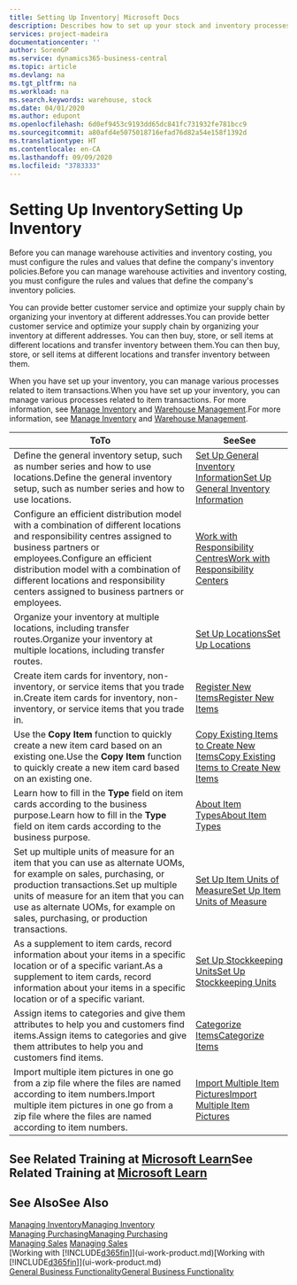 ```yaml
---
title: Setting Up Inventory| Microsoft Docs
description: Describes how to set up your stock and inventory processes, including transfer routes and locations, such as warehouses.
services: project-madeira
documentationcenter: ''
author: SorenGP
ms.service: dynamics365-business-central
ms.topic: article
ms.devlang: na
ms.tgt_pltfrm: na
ms.workload: na
ms.search.keywords: warehouse, stock
ms.date: 04/01/2020
ms.author: edupont
ms.openlocfilehash: 6d0ef9453c9193dd65dc841fc731932fe781bcc9
ms.sourcegitcommit: a80afd4e5075018716efad76d82a54e158f1392d
ms.translationtype: HT
ms.contentlocale: en-CA
ms.lasthandoff: 09/09/2020
ms.locfileid: "3783333"
---
```

# <a name="setting-up-inventory"></a><span data-ttu-id="36e0d-103">Setting Up Inventory</span><span class="sxs-lookup"><span data-stu-id="36e0d-103">Setting Up Inventory</span></span>
<span data-ttu-id="36e0d-104">Before you can manage warehouse activities and inventory costing, you must configure the rules and values that define the company's inventory policies.</span><span class="sxs-lookup"><span data-stu-id="36e0d-104">Before you can manage warehouse activities and inventory costing, you must configure the rules and values that define the company's inventory policies.</span></span>

<span data-ttu-id="36e0d-105">You can provide better customer service and optimize your supply chain by organizing your inventory at different addresses.</span><span class="sxs-lookup"><span data-stu-id="36e0d-105">You can provide better customer service and optimize your supply chain by organizing your inventory at different addresses.</span></span> <span data-ttu-id="36e0d-106">You can then buy, store, or sell items at different locations and transfer inventory between them.</span><span class="sxs-lookup"><span data-stu-id="36e0d-106">You can then buy, store, or sell items at different locations and transfer inventory between them.</span></span>

<span data-ttu-id="36e0d-107">When you have set up your inventory, you can manage various processes related to item transactions.</span><span class="sxs-lookup"><span data-stu-id="36e0d-107">When you have set up your inventory, you can manage various processes related to item transactions.</span></span> <span data-ttu-id="36e0d-108">For more information, see [Manage Inventory](inventory-manage-inventory.md) and [Warehouse Management](warehouse-manage-warehouse.md).</span><span class="sxs-lookup"><span data-stu-id="36e0d-108">For more information, see [Manage Inventory](inventory-manage-inventory.md) and [Warehouse Management](warehouse-manage-warehouse.md).</span></span>

| <span data-ttu-id="36e0d-109">To</span><span class="sxs-lookup"><span data-stu-id="36e0d-109">To</span></span> | <span data-ttu-id="36e0d-110">See</span><span class="sxs-lookup"><span data-stu-id="36e0d-110">See</span></span> |
| --- | --- |
| <span data-ttu-id="36e0d-111">Define the general inventory setup, such as number series and how to use locations.</span><span class="sxs-lookup"><span data-stu-id="36e0d-111">Define the general inventory setup, such as number series and how to use locations.</span></span> |[<span data-ttu-id="36e0d-112">Set Up General Inventory Information</span><span class="sxs-lookup"><span data-stu-id="36e0d-112">Set Up General Inventory Information</span></span>](inventory-how-setup-general.md) |
|<span data-ttu-id="36e0d-113">Configure an efficient distribution model with a combination of different locations and responsibility centres assigned to business partners or employees.</span><span class="sxs-lookup"><span data-stu-id="36e0d-113">Configure an efficient distribution model with a combination of different locations and responsibility centers assigned to business partners or employees.</span></span>|[<span data-ttu-id="36e0d-114">Work with Responsibility Centres</span><span class="sxs-lookup"><span data-stu-id="36e0d-114">Work with Responsibility Centers</span></span>](inventory-responsibility-centers.md)|
| <span data-ttu-id="36e0d-115">Organize your inventory at multiple locations, including transfer routes.</span><span class="sxs-lookup"><span data-stu-id="36e0d-115">Organize your inventory at multiple locations, including transfer routes.</span></span> |[<span data-ttu-id="36e0d-116">Set Up Locations</span><span class="sxs-lookup"><span data-stu-id="36e0d-116">Set Up Locations</span></span>](inventory-how-register-new-items.md) |
| <span data-ttu-id="36e0d-117">Create item cards for inventory, non-inventory, or service items that you trade in.</span><span class="sxs-lookup"><span data-stu-id="36e0d-117">Create item cards for inventory, non-inventory, or service items that you trade in.</span></span> |[<span data-ttu-id="36e0d-118">Register New Items</span><span class="sxs-lookup"><span data-stu-id="36e0d-118">Register New Items</span></span>](inventory-how-register-new-items.md) |
|<span data-ttu-id="36e0d-119">Use the **Copy Item** function to quickly create a new item card based on an existing one.</span><span class="sxs-lookup"><span data-stu-id="36e0d-119">Use the **Copy Item** function to quickly create a new item card based on an existing one.</span></span>|[<span data-ttu-id="36e0d-120">Copy Existing Items to Create New Items</span><span class="sxs-lookup"><span data-stu-id="36e0d-120">Copy Existing Items to Create New Items</span></span>](inventory-how-copy-items.md)|
|<span data-ttu-id="36e0d-121">Learn how to fill in the **Type** field on item cards according to the business purpose.</span><span class="sxs-lookup"><span data-stu-id="36e0d-121">Learn how to fill in the **Type** field on item cards according to the business purpose.</span></span>|[<span data-ttu-id="36e0d-122">About Item Types</span><span class="sxs-lookup"><span data-stu-id="36e0d-122">About Item Types</span></span>](inventory-about-item-types.md)|
|<span data-ttu-id="36e0d-123">Set up multiple units of measure for an item that you can use as alternate UOMs, for example on sales, purchasing, or production transactions.</span><span class="sxs-lookup"><span data-stu-id="36e0d-123">Set up multiple units of measure for an item that you can use as alternate UOMs, for example on sales, purchasing, or production transactions.</span></span>|[<span data-ttu-id="36e0d-124">Set Up Item Units of Measure</span><span class="sxs-lookup"><span data-stu-id="36e0d-124">Set Up Item Units of Measure</span></span>](inventory-how-setup-units-of-measure.md)|
|<span data-ttu-id="36e0d-125">As a supplement to item cards, record information about your items in a specific location or of a specific variant.</span><span class="sxs-lookup"><span data-stu-id="36e0d-125">As a supplement to item cards, record information about your items in a specific location or of a specific variant.</span></span>|[<span data-ttu-id="36e0d-126">Set Up Stockkeeping Units</span><span class="sxs-lookup"><span data-stu-id="36e0d-126">Set Up Stockkeeping Units</span></span>](inventory-how-to-set-up-stockkeeping-units.md)|
| <span data-ttu-id="36e0d-127">Assign items to categories and give them attributes to help you and customers find items.</span><span class="sxs-lookup"><span data-stu-id="36e0d-127">Assign items to categories and give them attributes to help you and customers find items.</span></span> |[<span data-ttu-id="36e0d-128">Categorize Items</span><span class="sxs-lookup"><span data-stu-id="36e0d-128">Categorize Items</span></span>](inventory-how-categorize-items.md) |
|<span data-ttu-id="36e0d-129">Import multiple item pictures in one go from a zip file where the files are named according to item numbers.</span><span class="sxs-lookup"><span data-stu-id="36e0d-129">Import multiple item pictures in one go from a zip file where the files are named according to item numbers.</span></span>|[<span data-ttu-id="36e0d-130">Import Multiple Item Pictures</span><span class="sxs-lookup"><span data-stu-id="36e0d-130">Import Multiple Item Pictures</span></span>](inventory-how-import-item-pictures.md)|

## <a name="see-related-training-at-microsoft-learn"></a><span data-ttu-id="36e0d-131">See Related Training at [Microsoft Learn](/learn/modules/trade-get-started-dynamics-365-business-central/)</span><span class="sxs-lookup"><span data-stu-id="36e0d-131">See Related Training at [Microsoft Learn](/learn/modules/trade-get-started-dynamics-365-business-central/)</span></span>

## <a name="see-also"></a><span data-ttu-id="36e0d-132">See Also</span><span class="sxs-lookup"><span data-stu-id="36e0d-132">See Also</span></span>
[<span data-ttu-id="36e0d-133">Managing Inventory</span><span class="sxs-lookup"><span data-stu-id="36e0d-133">Managing Inventory</span></span>](inventory-manage-inventory.md)  
[<span data-ttu-id="36e0d-134">Managing Purchasing</span><span class="sxs-lookup"><span data-stu-id="36e0d-134">Managing Purchasing</span></span>](purchasing-manage-purchasing.md)  
<span data-ttu-id="36e0d-135">[Managing Sales](sales-manage-sales.md)  </span><span class="sxs-lookup"><span data-stu-id="36e0d-135">[Managing Sales](sales-manage-sales.md)  </span></span>  
<span data-ttu-id="36e0d-136">[Working with [!INCLUDE[d365fin](includes/d365fin_md.md)]](ui-work-product.md)</span><span class="sxs-lookup"><span data-stu-id="36e0d-136">[Working with [!INCLUDE[d365fin](includes/d365fin_md.md)]](ui-work-product.md)</span></span>  
[<span data-ttu-id="36e0d-137">General Business Functionality</span><span class="sxs-lookup"><span data-stu-id="36e0d-137">General Business Functionality</span></span>](ui-across-business-areas.md)
